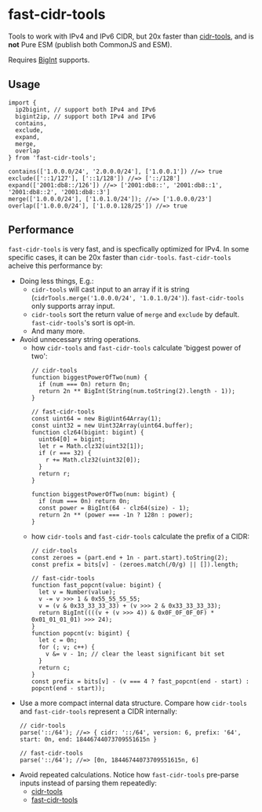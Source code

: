 # fast-cidr-tools

Tools to work with IPv4 and IPv6 CIDR, but 20x faster than [cidr-tools](https://www.npmjs.com/package/cidr-tools), and is **not** Pure ESM (publish both CommonJS and ESM).

Requires [BigInt](https://developer.mozilla.org/en-US/docs/Web/JavaScript/Reference/Global_Objects/BigInt#browser_compatibility) supports.

## Usage

```tsx
import {
  ip2bigint, // support both IPv4 and IPv6
  bigint2ip, // support both IPv4 and IPv6
  contains,
  exclude,
  expand,
  merge,
  overlap
} from 'fast-cidr-tools';

contains(['1.0.0.0/24', '2.0.0.0/24'], ['1.0.0.1']) //=> true
exclude(['::1/127'], ['::1/128']) //=> ['::/128']
expand(['2001:db8::/126']) //=> ['2001:db8::', '2001:db8::1', '2001:db8::2', '2001:db8::3']
merge(['1.0.0.0/24'], ['1.0.1.0/24']); //=> ['1.0.0.0/23']
overlap(['1.0.0.0/24'], ['1.0.0.128/25']) //=> true
```

## Performance

`fast-cidr-tools` is very fast, and is specfically optimized for IPv4. In some specific cases, it can be 20x faster than `cidr-tools`. `fast-cidr-tools` acheive this performance by:

- Doing less things, E.g.:
  - `cidr-tools` will cast input to an array if it is string (`cidrTools.merge('1.0.0.0/24', '1.0.1.0/24')`). `fast-cidr-tools` only supports array input.
  - `cidr-tools` sort the return value of `merge` and `exclude` by default. `fast-cidr-tools`'s sort is opt-in.
  - And many more.
- Avoid unnecessary string operations.
  - how `cidr-tools` and `fast-cidr-tools` calculate 'biggest power of two':
    ```tsx
    // cidr-tools
    function biggestPowerOfTwo(num) {
      if (num === 0n) return 0n;
      return 2n ** BigInt(String(num.toString(2).length - 1));
    }

    // fast-cidr-tools
    const uint64 = new BigUint64Array(1);
    const uint32 = new Uint32Array(uint64.buffer);
    function clz64(bigint: bigint) {
      uint64[0] = bigint;
      let r = Math.clz32(uint32[1]);
      if (r === 32) {
        r += Math.clz32(uint32[0]);
      }
      return r;
    }

    function biggestPowerOfTwo(num: bigint) {
      if (num === 0n) return 0n;
      const power = BigInt(64 - clz64(size) - 1);
      return 2n ** (power === -1n ? 128n : power);
    }
    ```
  - how `cidr-tools` and `fast-cidr-tools` calculate the prefix of a CIDR:
    ```tsx
    // cidr-tools
    const zeroes = (part.end + 1n - part.start).toString(2);
    const prefix = bits[v] - (zeroes.match(/0/g) || []).length;

    // fast-cidr-tools
    function fast_popcnt(value: bigint) {
      let v = Number(value);
      v -= v >>> 1 & 0x55_55_55_55;
      v = (v & 0x33_33_33_33) + (v >>> 2 & 0x33_33_33_33);
      return BigInt((((v + (v >>> 4)) & 0x0F_0F_0F_0F) * 0x01_01_01_01) >>> 24);
    }
    function popcnt(v: bigint) {
      let c = 0n;
      for (; v; c++) {
        v &= v - 1n; // clear the least significant bit set
      }
      return c;
    }
    const prefix = bits[v] - (v === 4 ? fast_popcnt(end - start) : popcnt(end - start));
    ```
- Use a more compact internal data structure. Compare how `cidr-tools` and `fast-cidr-tools` represent a CIDR internally:
  ```tsx
  // cidr-tools
  parse('::/64'); //=> { cidr: '::/64', version: 6, prefix: '64', start: 0n, end: 18446744073709551615n }

  // fast-cidr-tools
  parse('::/64'); //=> [0n, 18446744073709551615n, 6]
  ```
- Avoid repeated calculations. Notice how `fast-cidr-tools` pre-parse inputs instead of parsing them repeatedly:
  - [cidr-tools](https://github.com/silverwind/cidr-tools/blob/db0a5a0a69299592ad11109be476fcb9ed1796ab/index.js#L377-L380)
  - [fast-cidr-tools](https://github.com/SukkaW/fast-cidr-tools/blob/5a91cd521c3e4cbd832e1d6a47d522a8233e24f2/src/index.ts#L339-L348)
